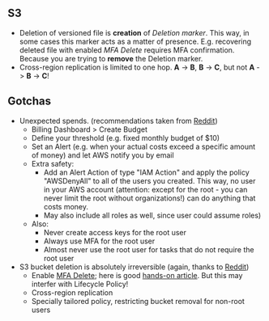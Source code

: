 ## S3
- Deletion of versioned file is **creation** of _Deletion marker_. This way, in some cases this marker acts as a matter of presence. E.g. recovering deleted file with enabled _MFA Delete_ requires MFA confirmation. Because you are trying to **remove** the Deletion marker.
- Cross-region replication is limited to one hop. **A** -> **B**, **B** -> **C**, but not **A** -> **B** -> **C**!

## Gotchas
- Unexpected spends. (recommendations taken from [Reddit](https://www.reddit.com/r/aws/comments/qgr9jh/was_billed_60k_with_a_free_tier/hi9feb9/))
  - Billing Dashboard > Create Budget
  - Define your threshold (e.g. fixed monthly budget of $10) 
  - Set an Alert (e.g. when your actual costs exceed a specific amount of money) and let AWS notify you by email 
  - Extra safety:
    - Add an Alert Action of type "IAM Action" and apply the policy "AWSDenyAll" to all of the users you created. This way, no user in your AWS account (attention: except for the root - you can never limit the root without organizations!) can do anything that costs money.
    - May also include all roles as well, since user could assume roles) 
  - Also:
    - Never create access keys for the root user
    - Always use MFA for the root user
    - Almost never use the root user for tasks that do not require the root user
- S3 bucket deletion is absolutely irreversible (again, thanks to [Reddit](https://www.reddit.com/r/aws/comments/6ua8se/recovering_a_deleted_s3_bucket_is_there_any_way/))
  - Enable [MFA Delete](https://docs.aws.amazon.com/AmazonS3/latest/userguide/MultiFactorAuthenticationDelete.html); here is good [hands-on article](https://blog.james.rcpt.to/2017/04/29/s3-mfa-delete/). But this may interfer with Lifecycle Policy!
  - Cross-region replication
  - Specially tailored policy, restricting bucket removal for non-root users
